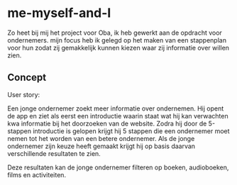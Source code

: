 # me-myself-and-I
Zo heet bij mij het project voor Oba, ik heb gewerkt aan de opdracht voor ondernemers. mijn focus heb ik gelegd op het maken van een stappenplan voor hun zodat zij gemakkelijk kunnen kiezen waar zij informatie over willen zien. 

## Concept <a name="Concept">
 User story: 

 Een jonge ondernemer zoekt meer informatie over ondernemen. Hij opent de app en ziet als eerst een introductie waarin staat wat hij kan verwachten kwa informatie bij het doorzoeken van de website.
 Zodra hij door de 5-stappen introductie is gelopen krijgt hij 5 stappen die een ondernemer moet nemen tot het worden van een betere ondernemer.
 Als de jonge ondernemer zijn keuze heeft gemaakt krijgt hij op basis daarvan verschillende resultaten te zien.

 Deze resultaten kan de jonge ondernemer filteren op boeken, audioboeken, films en activiteiten.
